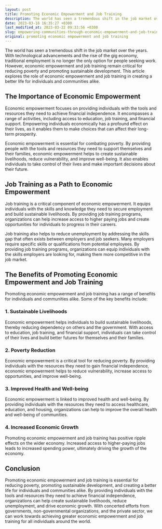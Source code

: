 ```yaml
---
layout: post
title: Promoting Economic Empowerment and Job Training
description: The world has seen a tremendous shift in the job market over the years. With technological advancements and the rise of the gig economy, traditional employment is no longer the only option for people seeking work. However, economic empowerment and job training remain critical for reducing poverty and promoting sustainable development. This article explores the role of economic empowerment and job training in creating a better life for individuals and communities alike.
date: 2023-03-18 16:35:27 +0300
last_modified_at: 2023-03-22 09:33:56 +0300
slug: empowering-communities-through-economic-empowerment-and-job-training-donations
original: promoting economic empowerment and job training
---
```

The world has seen a tremendous shift in the job market over the years. With technological advancements and the rise of the gig economy, traditional employment is no longer the only option for people seeking work. However, economic empowerment and job training remain critical for reducing poverty and promoting sustainable development. This article explores the role of economic empowerment and job training in creating a better life for individuals and communities alike.

## The Importance of Economic Empowerment

Economic empowerment focuses on providing individuals with the tools and resources they need to achieve financial independence. It encompasses a range of activities, including access to education, job training, and financial support. Empowering individuals economically has a profound effect on their lives, as it enables them to make choices that can affect their long-term prosperity.

Economic empowerment is essential for combating poverty. By providing people with the tools and resources they need to support themselves and their families, economic empowerment helps to create sustainable livelihoods, reduce vulnerability, and improve well-being. It also enables individuals to take control of their lives and make important decisions about their future.

## Job Training as a Path to Economic Empowerment

Job training is a critical component of economic empowerment. It equips individuals with the skills and knowledge they need to secure employment and build sustainable livelihoods. By providing job training programs, organizations can help increase access to higher paying jobs and create opportunities for individuals to progress in their careers.

Job training also helps to reduce unemployment by addressing the skills gap that often exists between employers and job seekers. Many employers require specific skills or qualifications from potential employees. By providing job training programs, organizations can equip individuals with the skills employers are looking for, making them more competitive in the job market.

## The Benefits of Promoting Economic Empowerment and Job Training

Promoting economic empowerment and job training has a range of benefits for individuals and communities alike. Some of the key benefits include:

### 1\. Sustainable Livelihoods

Economic empowerment helps individuals to build sustainable livelihoods, thereby reducing dependency on others and the government. With access to education, job training, and financial support, individuals can take control of their lives and build better futures for themselves and their families.

### 2\. Poverty Reduction

Economic empowerment is a critical tool for reducing poverty. By providing individuals with the resources they need to gain financial independence, economic empowerment helps to reduce vulnerability, increase access to opportunities, and improve well-being.

### 3\. Improved Health and Well\-being

Economic empowerment is linked to improved health and well-being. By providing individuals with the resources they need to access healthcare, education, and housing, organizations can help to improve the overall health and well-being of communities.

### 4\. Increased Economic Growth

Promoting economic empowerment and job training has positive ripple effects on the wider economy. Increased access to higher-paying jobs leads to increased spending power, ultimately driving the growth of the economy.

## Conclusion

Promoting economic empowerment and job training is essential for reducing poverty, promoting sustainable development, and creating a better life for individuals and communities alike. By providing individuals with the tools and resources they need to achieve financial independence, organizations can help create sustainable livelihoods, reduce unemployment, and drive economic growth. With concerted efforts from governments, non-governmental organizations, and the private sector, we can work towards achieving greater economic empowerment and job training for all individuals around the world.